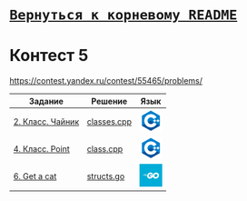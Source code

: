 # [__```Вернуться к корневому README```__](https://github.com/MaximKanevskiy/CFUV/blob/main/README.md)
# Контест 5
https://contest.yandex.ru/contest/55465/problems/

| Задание | Решение | Язык |
| --- | --- | --- |
| [2. Класс. Чайник](https://contest.yandex.ru/contest/55465/problems/2/) | [classes.cpp](https://github.com/MaximKanevskiy/CFUV/blob/main/contest_05/02/classes.cpp) | [<img src="https://github.com/MaximKanevskiy/CFUV/blob/main/img/cpp.png" width="40"/>]() |
| [4. Класс. Point](https://contest.yandex.ru/contest/55465/problems/4/) | [class.cpp](https://github.com/MaximKanevskiy/CFUV/blob/main/contest_05/04/class.cpp) | [<img src="https://github.com/MaximKanevskiy/CFUV/blob/main/img/cpp.png" width="40"/>]() |
| [6. Get a cat](https://contest.yandex.ru/contest/55465/problems/6/) | [structs.go](https://github.com/MaximKanevskiy/CFUV/blob/main/contest_05/06/structs.go)| [<img src="https://github.com/MaximKanevskiy/CFUV/blob/main/img/go.jpg" width="40"/>]() |
